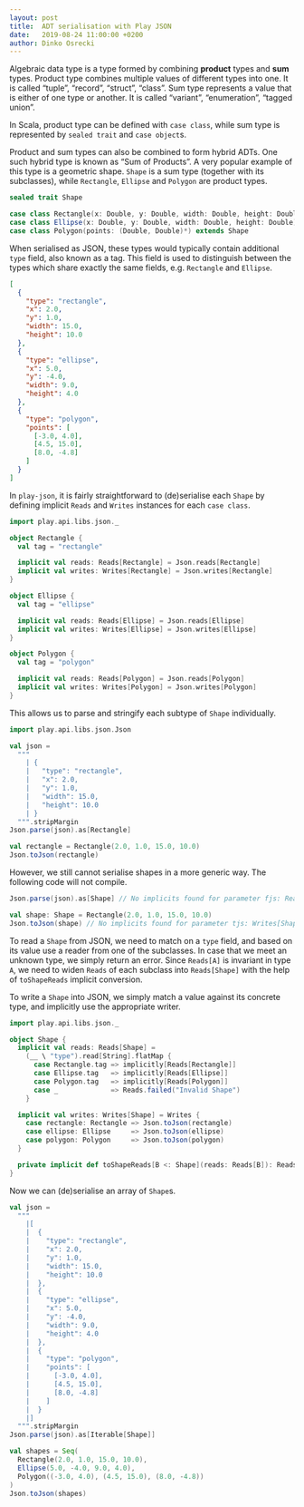 ```yaml
---
layout: post
title:  ADT serialisation with Play JSON
date:   2019-08-24 11:00:00 +0200
author: Dinko Osrecki
---
```

Algebraic data type is a type formed by combining **product** types and **sum** types. Product type combines multiple
values of different types into one. It is called “tuple”, “record”, “struct”, “class”.  Sum type represents a value
that is either of one type or another. It is called “variant”, “enumeration”, “tagged union”.

In Scala, product type can be defined with `case class`, while sum type is represented by `sealed trait` and
`case object`s.

Product and sum types can also be combined to form hybrid ADTs. One such hybrid type is known as “Sum of Products”.
A very popular example of this type is a geometric shape. `Shape` is a sum type (together with its subclasses), while
`Rectangle`, `Ellipse` and `Polygon` are product types.

```scala
sealed trait Shape

case class Rectangle(x: Double, y: Double, width: Double, height: Double) extends Shape
case class Ellipse(x: Double, y: Double, width: Double, height: Double) extends Shape
case class Polygon(points: (Double, Double)*) extends Shape
```

When serialised as JSON, these types would typically contain additional `type` field, also known as a tag. This field
is used to distinguish between the types which share exactly the same fields, e.g. `Rectangle` and `Ellipse`.

```json
[
  {
    "type": "rectangle",
    "x": 2.0,
    "y": 1.0,
    "width": 15.0,
    "height": 10.0
  },
  {
    "type": "ellipse",
    "x": 5.0,
    "y": -4.0,
    "width": 9.0,
    "height": 4.0
  },
  {
    "type": "polygon",
    "points": [
      [-3.0, 4.0],
      [4.5, 15.0],
      [8.0, -4.8]
    ]
  }
]
```

In `play-json`, it is fairly straightforward to (de)serialise each `Shape` by defining implicit `Reads` and `Writes`
instances for each `case class`.

```scala
import play.api.libs.json._

object Rectangle {
  val tag = "rectangle"

  implicit val reads: Reads[Rectangle] = Json.reads[Rectangle]
  implicit val writes: Writes[Rectangle] = Json.writes[Rectangle]
}

object Ellipse {
  val tag = "ellipse"

  implicit val reads: Reads[Ellipse] = Json.reads[Ellipse]
  implicit val writes: Writes[Ellipse] = Json.writes[Ellipse]
}

object Polygon {
  val tag = "polygon"

  implicit val reads: Reads[Polygon] = Json.reads[Polygon]
  implicit val writes: Writes[Polygon] = Json.writes[Polygon]
}
```

This allows us to parse and stringify each subtype of `Shape` individually.

```scala
import play.api.libs.json.Json

val json =
  """
    | {
    |   "type": "rectangle",
    |   "x": 2.0,
    |   "y": 1.0,
    |   "width": 15.0,
    |   "height": 10.0
    | }
  """.stripMargin
Json.parse(json).as[Rectangle]

val rectangle = Rectangle(2.0, 1.0, 15.0, 10.0)
Json.toJson(rectangle)
```

However, we still cannot serialise shapes in a more generic way. The following code will not compile.

```scala
Json.parse(json).as[Shape] // No implicits found for parameter fjs: Reads[Shape]

val shape: Shape = Rectangle(2.0, 1.0, 15.0, 10.0)
Json.toJson(shape) // No implicits found for parameter tjs: Writes[Shape]
```

To read a `Shape` from JSON, we need to match on a `type` field, and based on its value use a reader from one of the
subclasses. In case that we meet an unknown type, we simply return an error. Since `Reads[A]` is invariant in type `A`,
we need to widen `Reads` of each subclass into `Reads[Shape]` with the help of `toShapeReads` implicit conversion.

To write a `Shape` into JSON, we simply match a value against its concrete type, and implicitly use the appropriate
writer.

```scala
import play.api.libs.json._

object Shape {
  implicit val reads: Reads[Shape] =
    (__ \ "type").read[String].flatMap {
      case Rectangle.tag => implicitly[Reads[Rectangle]]
      case Ellipse.tag   => implicitly[Reads[Ellipse]]
      case Polygon.tag   => implicitly[Reads[Polygon]]
      case _             => Reads.failed("Invalid Shape")
    }

  implicit val writes: Writes[Shape] = Writes {
    case rectangle: Rectangle => Json.toJson(rectangle)
    case ellipse: Ellipse     => Json.toJson(ellipse)
    case polygon: Polygon     => Json.toJson(polygon)
  }

  private implicit def toShapeReads[B <: Shape](reads: Reads[B]): Reads[Shape] = reads.widen
}
```

Now we can (de)serialise an array of `Shape`s.

```scala
val json =
  """
    |[
    |  {
    |    "type": "rectangle",
    |    "x": 2.0,
    |    "y": 1.0,
    |    "width": 15.0,
    |    "height": 10.0
    |  },
    |  {
    |    "type": "ellipse",
    |    "x": 5.0,
    |    "y": -4.0,
    |    "width": 9.0,
    |    "height": 4.0
    |  },
    |  {
    |    "type": "polygon",
    |    "points": [
    |      [-3.0, 4.0],
    |      [4.5, 15.0],
    |      [8.0, -4.8]
    |    ]
    |  }
    |]
  """.stripMargin
Json.parse(json).as[Iterable[Shape]]

val shapes = Seq(
  Rectangle(2.0, 1.0, 15.0, 10.0),
  Ellipse(5.0, -4.0, 9.0, 4.0),
  Polygon((-3.0, 4.0), (4.5, 15.0), (8.0, -4.8))
)
Json.toJson(shapes)
```
